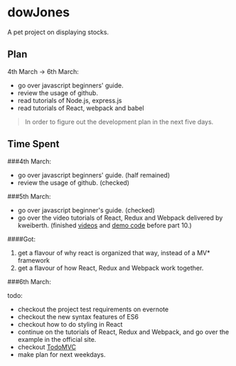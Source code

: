 # dowJones
A pet project on displaying stocks.

## Plan
4th March -> 6th March:  

* go over javascript beginners' guide.
* review the usage of github.
* read tutorials of Node.js, express.js
* read tutorials of React, webpack and babel

> In order to figure out the development plan in the next five days.

## Time Spent 
###4th March:   

* go over javascript beginners' guide. (half remained)
* review the usage of github. (checked)

###5th March:

* go over javascript beginner's guide. (checked)
* go over the video tutorials of React, Redux and Webpack delivered by kweiberth. (finished [videos](https://www.youtube.com/playlist?list=PLQDnxXqV213JJFtDaG0aE9vqvp6Wm7nBg) and [demo code](https://github.com/RanchardZ/react-todo-list) before part 10.)

####Got:

1. get a flavour of why react is organized that way, instead of a MV* framework
2. get a flavour of how React, Redux and Webpack work together.


###6th March:

todo:

* checkout the project test requirements on evernote
* checkout the new syntax features of ES6
* checkout how to do styling in React
* continue on the tutorials of React, Redux and Webpack, and go over the example in the official site.
* checkout [TodoMVC](http://todomvc.com/examples/react)
* make plan for next weekdays.


